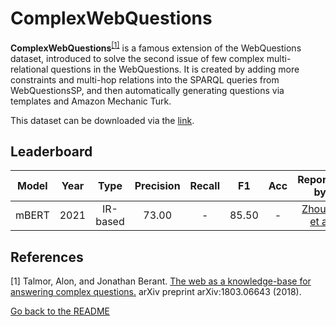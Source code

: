 # ComplexWebQuestions 

**ComplexWebQuestions**<sup>[[1]](#myfootnote1)</sup> is a famous extension of the WebQuestions dataset, introduced to solve the second issue of few complex multi-relational questions in the WebQuestions. 
It is created by adding more constraints and multi-hop relations into the SPARQL queries from WebQuestionsSP, and then automatically generating questions via templates and Amazon Mechanic Turk.

This dataset can be downloaded via the [link](https://www.dropbox.com/sh/7pkwkrfnwqhsnpo/AACuu4v3YNkhirzBOeeaHYala). 

## Leaderboard 
| Model | Year | Type | Precision | Recall | F1 | Acc | Reported by | Official Repo |
|:-----:|:----:|:----:|:---------:|:------:|:--:|:---:|:-----------:| :-----------: |
| mBERT | 2021 | IR-based | 73.00 | - | 85.50 | - | [Zhou Y. et al](https://aclanthology.org/2021.naacl-main.465.pdf) | - |


## References
<a name="myfootnote1">[1]</a> Talmor, Alon, and Jonathan Berant. [The web as a knowledge-base for answering complex questions.](https://arxiv.org/abs/1803.06643) arXiv preprint arXiv:1803.06643 (2018).

[Go back to the README](../README.md)
